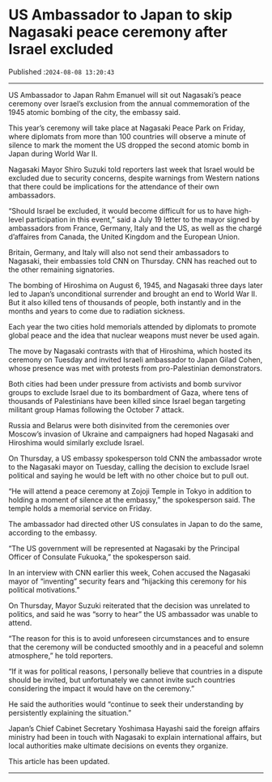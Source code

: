 # US Ambassador to Japan to skip Nagasaki peace ceremony after Israel excluded

Published :`2024-08-08 13:20:43`

---

US Ambassador to Japan Rahm Emanuel will sit out Nagasaki’s peace ceremony over Israel’s exclusion from the annual commemoration of the 1945 atomic bombing of the city, the embassy said.

This year’s ceremony will take place at Nagasaki Peace Park on Friday, where diplomats from more than 100 countries will observe a minute of silence to mark the moment the US dropped the second atomic bomb in Japan during World War II.

Nagasaki Mayor Shiro Suzuki told reporters last week that Israel would be excluded due to security concerns, despite warnings from Western nations that there could be implications for the attendance of their own ambassadors.

“Should Israel be excluded, it would become difficult for us to have high-level participation in this event,” said a July 19 letter to the mayor signed by ambassadors from France, Germany, Italy and the US, as well as the chargé d’affaires from Canada, the United Kingdom and the European Union.

Britain, Germany, and Italy will also not send their ambassadors to Nagasaki, their embassies told CNN on Thursday. CNN has reached out to the other remaining signatories.

The bombing of Hiroshima on August 6, 1945, and Nagasaki three days later led to Japan’s unconditional surrender and brought an end to World War II. But it also killed tens of thousands of people, both instantly and in the months and years to come due to radiation sickness.

Each year the two cities hold memorials attended by diplomats to promote global peace and the idea that nuclear weapons must never be used again.

The move by Nagasaki contrasts with that of Hiroshima, which hosted its ceremony on Tuesday and invited Israeli ambassador to Japan Gilad Cohen, whose presence was met with protests from pro-Palestinian demonstrators.

Both cities had been under pressure from activists and bomb survivor groups to exclude Israel due to its bombardment of Gaza, where tens of thousands of Palestinians have been killed since Israel began targeting militant group Hamas following the October 7 attack.

Russia and Belarus were both disinvited from the ceremonies over Moscow’s invasion of Ukraine and campaigners had hoped Nagasaki and Hiroshima would similarly exclude Israel.

On Thursday, a US embassy spokesperson told CNN the ambassador wrote to the Nagasaki mayor on Tuesday, calling the decision to exclude Israel political and saying he would be left with no other choice but to pull out.

“He will attend a peace ceremony at Zojoji Temple in Tokyo in addition to holding a moment of silence at the embassy,” the spokesperson said. The temple holds a memorial service on Friday.

The ambassador had directed other US consulates in Japan to do the same, according to the embassy.

“The US government will be represented at Nagasaki by the Principal Officer of Consulate Fukuoka,” the spokesperson said.

In an interview with CNN earlier this week, Cohen accused the Nagasaki mayor of “inventing” security fears and “hijacking this ceremony for his political motivations.”

On Thursday, Mayor Suzuki reiterated that the decision was unrelated to politics, and said he was “sorry to hear” the US ambassador was unable to attend.

“The reason for this is to avoid unforeseen circumstances and to ensure that the ceremony will be conducted smoothly and in a peaceful and solemn atmosphere,” he told reporters.

“If it was for political reasons, I personally believe that countries in a dispute should be invited, but unfortunately we cannot invite such countries considering the impact it would have on the ceremony.”

He said the authorities would “continue to seek their understanding by persistently explaining the situation.”

Japan’s Chief Cabinet Secretary Yoshimasa Hayashi said the foreign affairs ministry had been in touch with Nagasaki to explain international affairs, but local authorities make ultimate decisions on events they organize.

This article has been updated.

---

